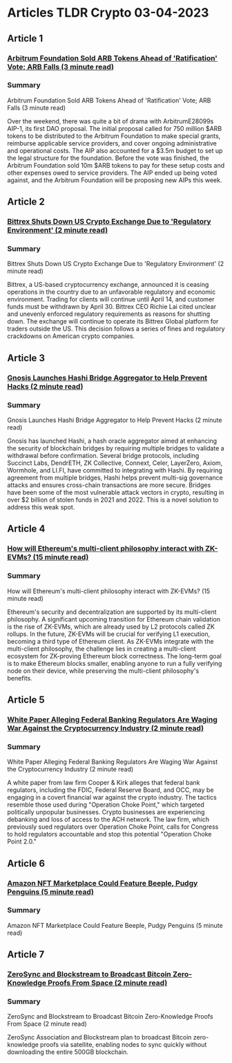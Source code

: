 # Articles TLDR Crypto 03-04-2023

## Article 1
### [Arbitrum Foundation Sold ARB Tokens Ahead of 'Ratification' Vote; ARB Falls (3 minute read)</strong>](https://tldr.tech)
### Summary 
 Arbitrum Foundation Sold ARB Tokens Ahead of 'Ratification' Vote; ARB Falls (3 minute read)</strong>

Over the weekend, there was quite a bit of drama with ArbitrumE28099s AIP-1, its first DAO proposal. The initial proposal called for 750 million $ARB tokens to be distributed to the Arbitrum Foundation to make special grants, reimburse applicable service providers, and cover ongoing administrative and operational costs. The AIP also accounted for a $3.5m budget to set up the legal structure for the foundation. Before the vote was finished, the Arbitrum Foundation sold 10m $ARB tokens to pay for these setup costs and other expenses owed to service providers. The AIP ended up being voted against, and the Arbitrum Foundation will be proposing new AIPs this week.

## Article 2
### [Bittrex Shuts Down US Crypto Exchange Due to 'Regulatory Environment' (2 minute read)](https://tldr.tech)
### Summary 
 Bittrex Shuts Down US Crypto Exchange Due to 'Regulatory Environment' (2 minute read)

Bittrex, a US-based cryptocurrency exchange, announced it is ceasing operations in the country due to an unfavorable regulatory and economic environment. Trading for clients will continue until April 14, and customer funds must be withdrawn by April 30. Bittrex CEO Richie Lai cited unclear and unevenly enforced regulatory requirements as reasons for shutting down. The exchange will continue to operate its Bittrex Global platform for traders outside the US. This decision follows a series of fines and regulatory crackdowns on American crypto companies.

## Article 3
### [Gnosis Launches Hashi Bridge Aggregator to Help Prevent Hacks (2 minute read)](https://tldr.tech)
### Summary 
 Gnosis Launches Hashi Bridge Aggregator to Help Prevent Hacks (2 minute read)

Gnosis has launched Hashi, a hash oracle aggregator aimed at enhancing the security of blockchain bridges by requiring multiple bridges to validate a withdrawal before confirmation. Several bridge protocols, including Succinct Labs, DendrETH, ZK Collective, Connext, Celer, LayerZero, Axiom, Wormhole, and LI.FI, have committed to integrating with Hashi. By requiring agreement from multiple bridges, Hashi helps prevent multi-sig governance attacks and ensures cross-chain transactions are more secure. Bridges have been some of the most vulnerable attack vectors in crypto, resulting in over $2 billion of stolen funds in 2021 and 2022. This is a novel solution to address this weak spot.

## Article 4
### [How will Ethereum's multi-client philosophy interact with ZK-EVMs? (15 minute read)](https://tldr.tech)
### Summary 
 How will Ethereum's multi-client philosophy interact with ZK-EVMs? (15 minute read)

Ethereum's security and decentralization are supported by its multi-client philosophy. A significant upcoming transition for Ethereum chain validation is the rise of ZK-EVMs, which are already used by L2 protocols called ZK rollups. In the future, ZK-EVMs will be crucial for verifying L1 execution, becoming a third type of Ethereum client. As ZK-EVMs integrate with the multi-client philosophy, the challenge lies in creating a multi-client ecosystem for ZK-proving Ethereum block correctness. The long-term goal is to make Ethereum blocks smaller, enabling anyone to run a fully verifying node on their device, while preserving the multi-client philosophy's benefits.

## Article 5
### [White Paper Alleging Federal Banking Regulators Are Waging War Against the Cryptocurrency Industry (2 minute read)](https://tldr.tech)
### Summary 
 White Paper Alleging Federal Banking Regulators Are Waging War Against the Cryptocurrency Industry (2 minute read)

A white paper from law firm Cooper & Kirk alleges that federal bank regulators, including the FDIC, Federal Reserve Board, and OCC, may be engaging in a covert financial war against the crypto industry. The tactics resemble those used during "Operation Choke Point," which targeted politically unpopular businesses. Crypto businesses are experiencing debanking and loss of access to the ACH network. The law firm, which previously sued regulators over Operation Choke Point, calls for Congress to hold regulators accountable and stop this potential "Operation Choke Point 2.0."

## Article 6
### [Amazon NFT Marketplace Could Feature Beeple, Pudgy Penguins (5 minute read)](https://tldr.tech)
### Summary 
 <span>Amazon NFT Marketplace Could Feature Beeple, Pudgy Penguins (5 minute read)

## Article 7
### [ZeroSync and Blockstream to Broadcast Bitcoin Zero-Knowledge Proofs From Space (2 minute read)](https://tldr.tech)
### Summary 
 ZeroSync and Blockstream to Broadcast Bitcoin Zero-Knowledge Proofs From Space (2 minute read)

ZeroSync Association and Blockstream plan to broadcast Bitcoin zero-knowledge proofs via satellite, enabling nodes to sync quickly without downloading the entire 500GB blockchain.

